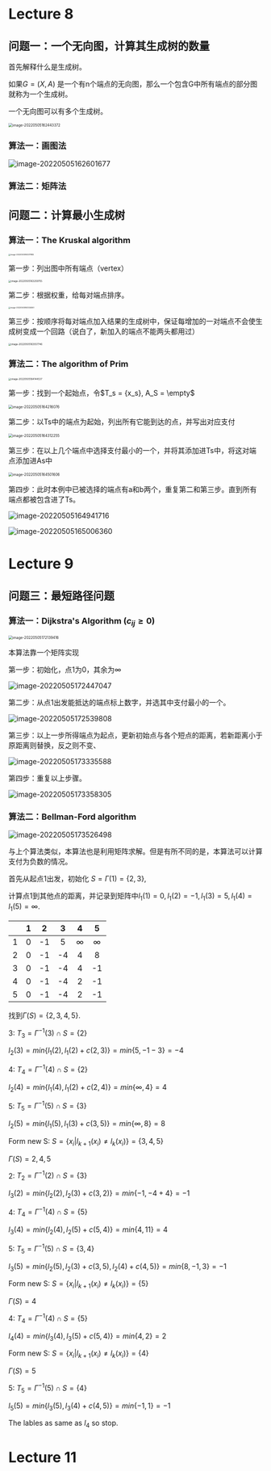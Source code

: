 # Lecture 8

## 问题一：一个无向图，计算其生成树的数量

首先解释什么是生成树。

如果$G = (X,A)$ 是一个有n个端点的无向图，那么一个包含G中所有端点的部分图就称为一个生成树。

一个无向图可以有多个生成树。

<img src="7-11%E7%AE%97%E6%B3%95%E5%8E%9F%E7%90%86%E6%95%B4%E7%90%86.assets/image-20220505162443372.png" alt="image-20220505162443372" style="zoom: 50%;" />

### 算法一：画图法

![image-20220505162601677](7-11%E7%AE%97%E6%B3%95%E5%8E%9F%E7%90%86%E6%95%B4%E7%90%86.assets/image-20220505162601677.png)

### 算法二：矩阵法

## 问题二：计算最小生成树

### 算法一：The Kruskal algorithm

<img src="7-11%E7%AE%97%E6%B3%95%E5%8E%9F%E7%90%86%E6%95%B4%E7%90%86.assets/image-20220505163217882.png" alt="image-20220505163217882" style="zoom: 25%;" />

第一步：列出图中所有端点（vertex）

<img src="7-11%E7%AE%97%E6%B3%95%E5%8E%9F%E7%90%86%E6%95%B4%E7%90%86.assets/image-20220505163259755.png" alt="image-20220505163259755" style="zoom:33%;" />

第二步：根据权重，给每对端点排序。

<img src="7-11%E7%AE%97%E6%B3%95%E5%8E%9F%E7%90%86%E6%95%B4%E7%90%86.assets/image-20220505163334067.png" alt="image-20220505163334067" style="zoom:25%;" />

第三步：按顺序将每对端点加入结果的生成树中，保证每增加的一对端点不会使生成树变成一个回路（说白了，新加入的端点不能两头都用过）

<img src="7-11%E7%AE%97%E6%B3%95%E5%8E%9F%E7%90%86%E6%95%B4%E7%90%86.assets/image-20220505163557746.png" alt="image-20220505163557746" style="zoom:33%;" />

### 算法二：The algorithm of Prim

<img src="7-11%E7%AE%97%E6%B3%95%E5%8E%9F%E7%90%86%E6%95%B4%E7%90%86.assets/image-20220505164144537.png" alt="image-20220505164144537" style="zoom:33%;" />

第一步：找到一个起始点，令$T_s = {x_s}, A_S = \empty$  

<img src="7-11%E7%AE%97%E6%B3%95%E5%8E%9F%E7%90%86%E6%95%B4%E7%90%86.assets/image-20220505164216076.png" alt="image-20220505164216076" style="zoom: 50%;" />

第二步：以Ts中的端点为起始，列出所有它能到达的点，并写出对应支付

<img src="7-11%E7%AE%97%E6%B3%95%E5%8E%9F%E7%90%86%E6%95%B4%E7%90%86.assets/image-20220505164312255.png" alt="image-20220505164312255" style="zoom:50%;" />

第三步：在以上几个端点中选择支付最小的一个，并将其添加进Ts中，将这对端点添加进As中

<img src="7-11%E7%AE%97%E6%B3%95%E5%8E%9F%E7%90%86%E6%95%B4%E7%90%86.assets/image-20220505164501606.png" alt="image-20220505164501606" style="zoom:50%;" />

第四步：此时本例中已被选择的端点有a和b两个，重复第二和第三步。直到所有端点都被包含进了Ts。

![image-20220505164941716](7-11%E7%AE%97%E6%B3%95%E5%8E%9F%E7%90%86%E6%95%B4%E7%90%86.assets/image-20220505164941716.png)

![image-20220505165006360](7-11%E7%AE%97%E6%B3%95%E5%8E%9F%E7%90%86%E6%95%B4%E7%90%86.assets/image-20220505165006360.png)

# Lecture 9

## 问题三：最短路径问题

### 算法一：Dijkstra's  Algorithm $(c_{ij}\geq0)$

<img src="7-11%E7%AE%97%E6%B3%95%E5%8E%9F%E7%90%86%E6%95%B4%E7%90%86.assets/image-20220505172139416.png" alt="image-20220505172139416" style="zoom:50%;" />

本算法靠一个矩阵实现

第一步：初始化，点1为0，其余为$\infty$

![image-20220505172447047](7-11%E7%AE%97%E6%B3%95%E5%8E%9F%E7%90%86%E6%95%B4%E7%90%86.assets/image-20220505172447047.png)

第二步：从点1出发能抵达的端点标上数字，并选其中支付最小的一个。

![image-20220505172539808](7-11%E7%AE%97%E6%B3%95%E5%8E%9F%E7%90%86%E6%95%B4%E7%90%86.assets/image-20220505172539808.png)

第三步：以上一步所得端点为起点，更新初始点与各个短点的距离，若新距离小于原距离则替换，反之则不变、

![image-20220505173335588](7-11%E7%AE%97%E6%B3%95%E5%8E%9F%E7%90%86%E6%95%B4%E7%90%86.assets/image-20220505173335588.png)

第四步：重复以上步骤。

![image-20220505173358305](7-11%E7%AE%97%E6%B3%95%E5%8E%9F%E7%90%86%E6%95%B4%E7%90%86.assets/image-20220505173358305.png)

### 算法二：Bellman-Ford algorithm

![image-20220505173526498](7-11%E7%AE%97%E6%B3%95%E5%8E%9F%E7%90%86%E6%95%B4%E7%90%86.assets/image-20220505173526498.png)

与上个算法类似，本算法也是利用矩阵求解。但是有所不同的是，本算法可以计算支付为负数的情况。

首先从起点1出发，初始化 $S = \Gamma (1) = \{2,3\}$, 

计算点1到其他点的距离，并记录到矩阵中$l_1(1) = 0, l_1(2) = -1, l_1(3) = 5, l_1(4) = l_1(5) = \infty.$

|      |  1   |  2   |  3   |    4     |    5     |
| :--: | :--: | :--: | :--: | :------: | :------: |
|  1   |  0   |  -1  |  5   | $\infty$ | $\infty$ |
|  2   |  0   |  -1  |  -4  |    4     |    8     |
|  3   |  0   |  -1  |  -4  |    4     |    -1    |
|  4   |  0   |  -1  |  -4  |    2     |    -1    |
|  5   |  0   |  -1  |  -4  |    2     |    -1    |

找到$\Gamma(S) = \{2,3,4,5\}.$

3: $T_3 = \Gamma^{-1}(3) \cap S = \{2\}$

$l_2(3) = min\{l_1(2),l_1(2)+c(2,3)\} = min\{5,-1-3 \} = -4$ 

4: $T_4 = \Gamma^{-1}(4) \cap S = \{2\}$

$l_2(4) = min\{l_1(4),l_1(2)+c(2,4)\} = min\{\infty, 4 \} = 4$ 

5: $T_5 = \Gamma^{-1}(5) \cap S = \{3\}$

$l_2(5) = min\{l_1(5),l_1(3)+c(3,5)\} = min\{\infty,8 \} = 8$

 Form new S: $S = \{ x_i|l_{k+1}(x_i)\neq l_k(x_i)\} = \{3,4,5\}$

$\Gamma(S) = {2,4,5}$ 

2: $T_2 = \Gamma^{-1}(2) \cap S = \{3\}$

$l_3(2) = min\{l_2(2),l_2(3)+c(3,2)\} = min\{-1,-4+4 \} = -1$ 

4: $T_4 = \Gamma^{-1}(4) \cap S = \{5\}$

$l_3(4) = min\{l_2(4),l_2(5)+c(5,4)\} = min\{4,11 \} = 4$ 

5: $T_5 = \Gamma^{-1}(5) \cap S = \{3,4\}$

$l_3(5) = min\{l_2(5),l_2(3)+c(3,5),l_2(4)+c(4,5)\} = min\{8,-1,3 \} = -1$ 

Form new S: $S = \{ x_i|l_{k+1}(x_i)\neq l_k(x_i)\} = \{5\}$

$\Gamma(S) = {4}$ 

4: $T_4 = \Gamma^{-1}(4) \cap S = \{5\}$

$l_4(4) = min\{l_3(4),l_3(5)+c(5,4)\} = min\{4,2 \} = 2$ 

Form new S: $S = \{ x_i|l_{k+1}(x_i)\neq l_k(x_i)\} = \{4\}$

$\Gamma(S) = {5}$ 

5: $T_5 = \Gamma^{-1}(5) \cap S = \{4\}$

$l_5(5) = min\{l_3(5),l_3(4)+c(4,5)\} = min\{-1,1 \} = -1$ 

The lables as same as $l_4$ so stop.









# Lecture 11

